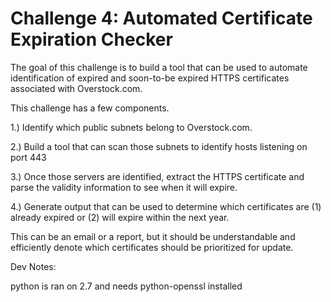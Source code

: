 <h1>Challenge 4: Automated Certificate Expiration Checker</h1>


The goal of this challenge is to build a tool that can be used to automate identification of expired and soon-to-be expired HTTPS certificates associated with Overstock.com.



This challenge has a few components.


1.) Identify which public subnets belong to Overstock.com.


2.) Build a tool that can scan those subnets to identify hosts listening on port 443 


3.) Once those servers are identified, extract the HTTPS certificate and parse the validity information to see when it will expire.


4.) Generate output that can be used to determine which certificates are (1) already expired or (2) will expire within the next year.  

This can be an email or a report, but it should be understandable and efficiently denote which certificates should be prioritized for update.


Dev Notes:

python is ran on 2.7 and needs python-openssl installed